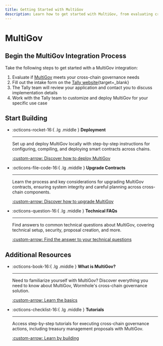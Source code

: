 ```yaml
---
title: Getting Started with MultiGov
description: Learn how to get started with MultiGov, from evaluating cross-chain governance needs to deploying with help from the Tally team.
---
```


# MultiGov

## Begin the MultiGov Integration Process

Take the following steps to get started with a MultiGov integration:

1. Evaluate if [MultiGov](/docs/learn/governance/) meets your cross-chain governance needs
2. Fill out the intake form on the [Tally website](https://www.tally.xyz/get-started){target=\_blank}
3. The Tally team will review your application and contact you to discuss implementation details
4. Work with the Tally team to customize and deploy MultiGov for your specific use case

## Start Building

<div class="grid cards" markdown>

-   :octicons-rocket-16:{ .lg .middle } **Deployment**

    ---

    Set up and deploy MultiGov locally with step-by-step instructions for configuring, compiling, and deploying smart contracts across chains.

    [:custom-arrow: Discover how to deploy MultiGov](/docs/build/contract-integrations/multigov/deployment/)

-   :octicons-file-code-16:{ .lg .middle } **Upgrade Contracts**

    ---

    Learn the process and key considerations for upgrading MultiGov contracts, ensuring system integrity and careful planning across cross-chain components.

    [:custom-arrow: Discover how to upgrade MultiGov](/docs/build/contract-integrations/multigov/upgrade-evm/)

-   :octicons-question-16:{ .lg .middle } **Technical FAQs**

    ---

    Find answers to common technical questions about MultiGov, covering technical setup, security, proposal creation, and more.

    [:custom-arrow: Find the answer to your technical questions](/docs/build/contract-integrations/multigov/faq/)

</div>

## Additional Resources

<div class="grid cards" markdown>

-   :octicons-book-16:{ .lg .middle } **What is MultiGov?**

    ---

    Need to familiarize yourself with MultiGov? Discover everything you need to know about MultiGov, Wormhole's cross-chain governance solution.

    [:custom-arrow: Learn the basics](/docs/learn/governance/)

-   :octicons-checklist-16:{ .lg .middle } **Tutorials**

    ---

    Access step-by-step tutorials for executing cross-chain governance actions, including treasury management proposals with MultiGov.

    [:custom-arrow: Learn by building](/docs/tutorials/multigov/)

</div>
